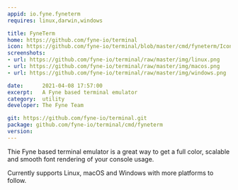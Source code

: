 ```yaml
---
appid: io.fyne.fyneterm
requires: linux,darwin,windows

title: FyneTerm
home: https://github.com/fyne-io/terminal
icon: https://github.com/fyne-io/terminal/blob/master/cmd/fyneterm/Icon.png?raw=true
screenshots:
- url: https://github.com/fyne-io/terminal/raw/master/img/linux.png
- url: https://github.com/fyne-io/terminal/raw/master/img/macos.png
- url: https://github.com/fyne-io/terminal/raw/master/img/windows.png

date:      2021-04-08 17:57:00
excerpt:   A Fyne based terminal emulator
category:  utility
developer: The Fyne Team

git: https://github.com/fyne-io/terminal.git
package: github.com/fyne-io/terminal/cmd/fyneterm
version: 
---
```


Thie Fyne based terminal emulator is a great way to get a full color,
scalable and smooth font rendering of your console usage.

Currently supports Linux, macOS and Windows with more platforms to follow.

